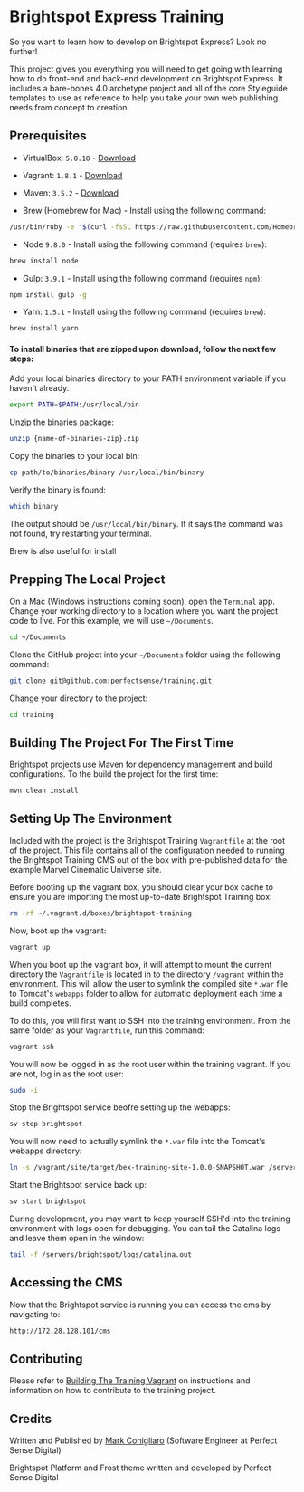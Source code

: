 # Brightspot Express Training

So you want to learn how to develop on Brightspot Express? Look no further!

This project gives you everything you will need to get going with learning how to do front-end and back-end development on
Brightspot Express. It includes a bare-bones 4.0 archetype project and all of the core Styleguide templates to use as reference
to help you take your own web publishing needs from concept to creation.

## Prerequisites

- VirtualBox: `5.0.10` - [Download](http://download.virtualbox.org/virtualbox/5.0.10/VirtualBox-5.0.10-104061-OSX.dmg)
- Vagrant: `1.8.1` - [Download](https://releases.hashicorp.com/vagrant/1.8.1/vagrant_1.8.1.dmg)
- Maven: `3.5.2` - [Download](https://archive.apache.org/dist/maven/maven-3/3.5.2/binaries/apache-maven-3.5.2-bin.zip)

- Brew (Homebrew for Mac) - Install using the following command:

```bash
/usr/bin/ruby -e "$(curl -fsSL https://raw.githubusercontent.com/Homebrew/install/master/install)"
```

- Node `9.8.0` - Install using the following command (requires `brew`):

```bash
brew install node
```

- Gulp: `3.9.1` - Install using the following command (requires `npm`):

```bash
npm install gulp -g
``` 

- Yarn: `1.5.1` - Install using the following command (requires `brew`):

```bash
brew install yarn
```

#### To install binaries that are zipped upon download, follow the next few steps:

Add your local binaries directory to your PATH environment variable if you haven't already.
```bash
export PATH=$PATH:/usr/local/bin
```

Unzip the binaries package:

```bash
unzip {name-of-binaries-zip}.zip
```

Copy the binaries to your local bin:

```bash
cp path/to/binaries/binary /usr/local/bin/binary
```

Verify the binary is found:

```bash
which binary
```

The output should be `/usr/local/bin/binary`. If it says the command was not found, try restarting your terminal.

Brew is also useful for install 

## Prepping The Local Project

On a Mac (Windows instructions coming soon), open the `Terminal` app. Change your working directory to a location where you want the project code to
live. For this example, we will use `~/Documents`.

```bash
cd ~/Documents
```

Clone the GitHub project into your `~/Documents` folder using the following command:

```bash
git clone git@github.com:perfectsense/training.git
```

Change your directory to the project:

```bash
cd training
```

## Building The Project For The First Time

Brightspot projects use Maven for dependency management and build configurations. To the build the project for the first time:

```bash
mvn clean install
```

## Setting Up The Environment

Included with the project is the Brightspot Training `Vagrantfile` at the root of the project. This file contains all of the configuration needed to running the Brightspot Training CMS
out of the box with pre-published data for the example Marvel Cinematic Universe site.

Before booting up the vagrant box, you should clear your box cache to ensure you are importing the most up-to-date Brightspot Training box:

```bash
rm -rf ~/.vagrant.d/boxes/brightspot-training
```

Now, boot up the vagrant:

```bash
vagrant up
```

When you boot up the vagrant box, it will attempt to mount the current directory the `Vagrantfile` is 
located in to the directory `/vagrant` within the environment. This will allow the user to symlink the compiled site `*.war` file 
to Tomcat's `webapps` folder to allow for automatic deployment each time a build completes.

To do this, you will first want to SSH into the training environment. From the same folder as your `Vagrantfile`, run this command:

```bash
vagrant ssh
```

You will now be logged in as the root user within the training vagrant. If you are not, log in as the root user:

```bash
sudo -i
```

Stop the Brightspot service beofre setting up the webapps:

```bash
sv stop brightspot
```

You will now need to actually symlink the `*.war` file into the Tomcat's webapps directory:

```bash
ln -s /vagrant/site/target/bex-training-site-1.0.0-SNAPSHOT.war /servers/brightspot/webapps/ROOT.war
```

Start the Brightspot service back up:

```bash
sv start brightspot
```

During development, you may want to keep yourself SSH'd into the training environment with logs open for debugging. You can tail the
Catalina logs and leave them open in the window:

```bash
tail -f /servers/brightspot/logs/catalina.out
```

## Accessing the CMS

Now that the Brightspot service is running you can access the cms by navigating to:

```bash
http://172.28.128.101/cms
```

## Contributing

Please refer to [Building The Training Vagrant](docs/BUILDING.md) on instructions and information on how to contribute
to the training project.

## Credits

Written and Published by [Mark Conigliaro](https://github.com/markconigliaro1) (Software Engineer at Perfect Sense Digital)

Brightspot Platform and Frost theme written and developed by Perfect Sense Digital








